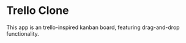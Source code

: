 # Trello Clone

This app is an trello-inspired kanban board, featuring drag-and-drop functionality.
